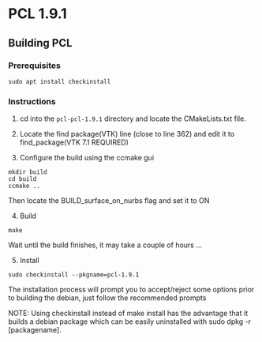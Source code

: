 # PCL 1.9.1

## Building PCL
### Prerequisites
```
sudo apt install checkinstall
```
### Instructions 
1. cd into the ```pcl-pcl-1.9.1``` directory and locate the CMakeLists.txt file.

2. Locate the find package(VTK) line (close to line 362) and edit it to find_package(VTK 7.1 REQUIRED)

3. Configure the build using the ccmake gui
```
mkdir build
cd build
ccmake ..
```
Then locate the BUILD_surface_on_nurbs flag and set it to ON

4. Build
```
make
```
Wait until the build finishes, it may take a couple of hours ...

5. Install
```
sudo checkinstall --pkgname=pcl-1.9.1
```
The installation process will prompt you to accept/reject some options prior to building the debian, just follow the recommended prompts

NOTE: Using checkinstall instead of make install has the advantage that it builds a debian package which can be easily uninstalled with sudo dpkg -r [packagename].
